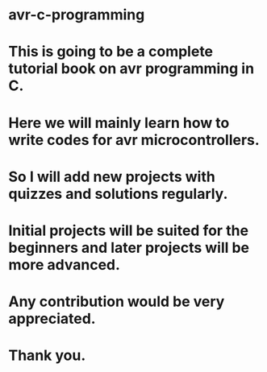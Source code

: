 # avr-c-programming
# This is going to be a complete tutorial book on avr programming in C. 
# Here we will mainly learn how to write codes for avr microcontrollers.
# So I will add new projects with quizzes and solutions regularly.
# Initial projects will be suited for the beginners and later projects will be more advanced.
# Any contribution would be very appreciated.
# Thank you.
